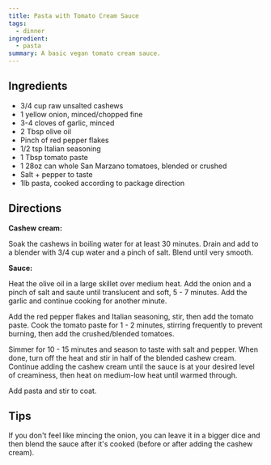 ```yaml
---
title: Pasta with Tomato Cream Sauce
tags: 
  - dinner
ingredient:
  - pasta
summary: A basic vegan tomato cream sauce.
---
```


## Ingredients

- 3/4 cup raw unsalted cashews
- 1 yellow onion, minced/chopped fine
- 3-4 cloves of garlic, minced
- 2 Tbsp olive oil
- Pinch of red pepper flakes 
- 1/2 tsp Italian seasoning
- 1 Tbsp tomato paste
- 1 28oz can whole San Marzano tomatoes, blended or crushed
- Salt + pepper to taste
- 1lb pasta, cooked according to package direction

## Directions

**Cashew cream:**

Soak the cashews in boiling water for at least 30 minutes. Drain and add to a blender with 3/4 cup water and a pinch of salt. Blend until very smooth. 

**Sauce:**

Heat the olive oil in a large skillet over medium heat. Add the onion and a pinch of salt and saute until translucent and soft, 5 - 7 minutes. Add the garlic and continue cooking for another minute. 

Add the red pepper flakes and Italian seasoning, stir, then add the tomato paste. Cook the tomato paste for 1 - 2 minutes, stirring frequently to prevent burning, then add the crushed/blended tomatoes. 

Simmer for 10 - 15 minutes and season to taste with salt and pepper. When done, turn off the heat and stir in half of the blended cashew cream. Continue adding the cashew cream until the sauce is at your desired level of creaminess, then heat on medium-low heat until warmed through.

Add pasta and stir to coat.

## Tips

If you don't feel like mincing the onion, you can leave it in a bigger dice and then blend the sauce after it's cooked (before or after adding the cashew cream).
